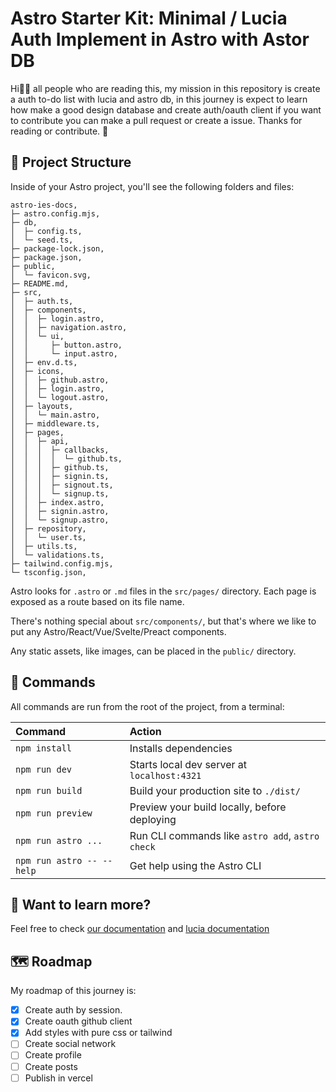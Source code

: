 # Astro Starter Kit: Minimal / Lucia Auth Implement in Astro with Astor DB

Hi🧙‍♀️ all people who are reading this, my mission in this repository is create a auth to-do list with lucia and astro db,
in this journey is expect to learn how make a good design database and create auth/oauth client if you want to contribute you can make a pull request
or create a issue. Thanks for reading or contribute. 💪

## 🚀 Project Structure

Inside of your Astro project, you'll see the following folders and files:

```text
astro-ies-docs,
├─ astro.config.mjs,
├─ db,
│  ├─ config.ts,
│  └─ seed.ts,
├─ package-lock.json,
├─ package.json,
├─ public,
│  └─ favicon.svg,
├─ README.md,
├─ src,
│  ├─ auth.ts,
│  ├─ components,
│  │  ├─ login.astro,
│  │  ├─ navigation.astro,
│  │  └─ ui,
│  │     ├─ button.astro,
│  │     └─ input.astro,
│  ├─ env.d.ts,
│  ├─ icons,
│  │  ├─ github.astro,
│  │  ├─ login.astro,
│  │  └─ logout.astro,
│  ├─ layouts,
│  │  └─ main.astro,
│  ├─ middleware.ts,
│  ├─ pages,
│  │  ├─ api,
│  │  │  ├─ callbacks,
│  │  │  │  └─ github.ts,
│  │  │  ├─ github.ts,
│  │  │  ├─ signin.ts,
│  │  │  ├─ signout.ts,
│  │  │  └─ signup.ts,
│  │  ├─ index.astro,
│  │  ├─ signin.astro,
│  │  └─ signup.astro,
│  ├─ repository,
│  │  └─ user.ts,
│  ├─ utils.ts,
│  └─ validations.ts,
├─ tailwind.config.mjs,
└─ tsconfig.json,
```

Astro looks for `.astro` or `.md` files in the `src/pages/` directory. Each page is exposed as a route based on its file name.

There's nothing special about `src/components/`, but that's where we like to put any Astro/React/Vue/Svelte/Preact components.

Any static assets, like images, can be placed in the `public/` directory.

## 🧞 Commands

All commands are run from the root of the project, from a terminal:

| Command                   | Action                                           |
| :------------------------ | :----------------------------------------------- |
| `npm install`             | Installs dependencies                            |
| `npm run dev`             | Starts local dev server at `localhost:4321`      |
| `npm run build`           | Build your production site to `./dist/`          |
| `npm run preview`         | Preview your build locally, before deploying     |
| `npm run astro ...`       | Run CLI commands like `astro add`, `astro check` |
| `npm run astro -- --help` | Get help using the Astro CLI                     |

## 👀 Want to learn more?

Feel free to check [our documentation](https://docs.astro.build) and [lucia documentation](https://lucia-auth.com)

## 🗺️ Roadmap

My roadmap of this journey is:

- [x] Create auth by session.
- [x] Create oauth github client
- [x] Add styles with pure css or tailwind
- [ ] Create social network
- [ ] Create profile
- [ ] Create posts
- [ ] Publish in vercel
